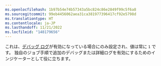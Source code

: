```yaml
---
ms.openlocfilehash: 1b97b54e74b57343a5bc824c86e2849f99c5f6a8
ms.sourcegitcommit: 99eb4456062aea31ca381977396417cf92e5798d
ms.translationtype: HT
ms.contentlocale: ja-JP
ms.lasthandoff: 11/21/2022
ms.locfileid: "148179656"
---
```

これは、[デバッグ ログ](/actions/monitoring-and-troubleshooting-workflows/enabling-debug-logging)が有効になっている場合にのみ設定され、値は常に `1` です。 独自のジョブ手順で追加のデバッグまたは詳細ログを有効にするためのインジケーターとして役に立ちます。